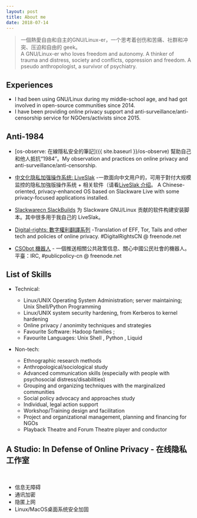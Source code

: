 ```yaml
---
layout: post
title: About me
date: 2018-07-14
---
```


<!-- 一個固執的強迫症人、一個愛思考愛探究的geek、一個熱愛自由自主的GNU/Linux-er、一個社會問題關注者。-->  
> 一個熱愛自由和自主的GNU/Linux-er，一个思考着创伤和苦痛、社群和冲突、压迫和自由的 geek。 <!--和伪人类学人、前儿童心理学工作者、前社会工作者。 -->   
A GNU/Linux-er who loves freedom and autonomy. A thinker of trauma and distress, society and conflicts, oppression and freedom. A pseudo anthropologist, a survivor of psychiatry.  


## Experiences
<!--
- I was diagnosed as 'OCD' whilst such labels could be known as 'geek' now (anyway);
- I have been studying psychology/psychiatry during 2002~2012; 
- I have been a social worker / ethnographer since 2009 and studied Anthropology during 2012~2013;-->
- I had been using GNU/Linux during my middle-school age, and had got involved in open-source communities since 2014.
- I have been providing online privacy support and anti-surveillance/anti-censorship service for NGOers/activists since 2015.

## Anti-1984
- [os-observe: 在線隱私安全的筆記]({{ site.baseurl }}/os-observe) 幫助自己和他人抵抗“1984”。My observation and practices on online privacy and anti-surveillance/anti-censorship.

- [中文化隐私加强操作系统: LiveSlak](https://github.com/mdrights/LiveSlak) -一款面向中文用户的，可用于對付大规模监控的隐私加強版操作系统 + 相关软件（请看[LiveSlak 介绍](https://mdrights.github.io/os-observe/Liveslak-intro/)。 A Chinese-oriented, privacy-enhanced OS based on Slackware Live with some privacy-focused applications installed. 

- [Slackwarecn SlackBuilds](https://github.com/slackwarecn-slackbuilds) 为 Slackware GNU/Linux 贡献的软件构建安装脚本。其中很多用于我自己的 LiveSlak。  

- [Digital-rights: 數字權利翻譯系列](https://github.com/mdrights/Digital-rights) -Translation of EFF, Tor, Tails and other tech and policies of online privacy. #DigitalRightsCN @ freenode.net

- [CSObot 機器人](https://github.com/mdrights/CSObot) - 一個推送相關公共政策信息、關心中國公民社會的機器人。平臺：IRC, #publicpolicy-cn @ freenode.net



<!-- 
## Other Interests
- Psychiatric survivor movement in China: [精神科倖存者運動在中國]({{ site.baseurl }}/beyond-psychiatry) - 兼[TCI-Asia 社區融合轉型聯盟](https://transformingcommunitiesforinclusion.wordpress.com/)翻譯跟進。 

- [CRPD-l10n-zh](https://github.com/mdrights/CRPD-l10n-zh) - CRPD(身心障礙者權利公約）相關資源翻譯協作倉庫。CRPD and related resources localisation repo.
- A collaborative platform for social policy participation in China: [mirror-CN: 鏡像拆那——公共政策參與平臺 ]({{ site.baseurl }}/mirror-CN)  
-->

## List of Skills
- Technical:  
	- Linux/UNIX Operating System Administration; server maintaining; Unix Shell/Python Programming 
	- Linux/UNIX system security hardening, from Kerberos to kernel hardening
	- Online privacy / anonimity techniques and strategies
	- Favourite Software: Hadoop families ; 
	- Favourite Languages: Unix Shell , Python , Liquid

- Non-tech:
	- Ethnographic research methods
	- Anthropological/sociological study
	- Advanced communication skills (especially with people with psychosocial distress/disabilities)
	- Grouping and organizing techniques with the marginalized communities
	- Social policy advocacy and approaches study
	- Individual, legal action support 
	- Workshop/Training design and facilitation
	- Project and organizational management, planning and financing for NGOs
	- Playback Theatre and Forum Theatre player and conductor


## A Studio: In Defense of Online Privacy - 在线隐私工作室

<br />

- 信息无障碍
- 通讯加密  
- 隐匿上网  
- Linux/MacOS桌面系统安全加固
